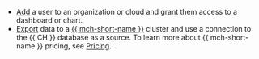 * [Add](../../datalens/security/add-new-user.md) a user to an organization or cloud and grant them access to a dashboard or chart.
* [Export](../../datalens/qa/index.md#uploading-data-logs-api) data to a [{{ mch-short-name }}](../../managed-clickhouse/) cluster and use a connection to the {{ CH }} database as a source. To learn more about {{ mch-short-name }} pricing, see [Pricing](../../managed-clickhouse/pricing.md).
